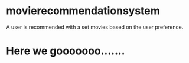 # movierecommendationsystem
A user is recommended with a set movies based on the user preference.
# Here we gooooooo.......
